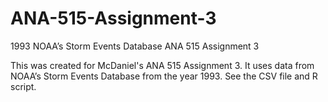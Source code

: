 # ANA-515-Assignment-3
1993 NOAA’s Storm Events Database ANA 515 Assignment 3

This was created for McDaniel's ANA 515 Assignment 3. It uses data from NOAA’s Storm Events Database from the year 1993. See the CSV file and R script. 
